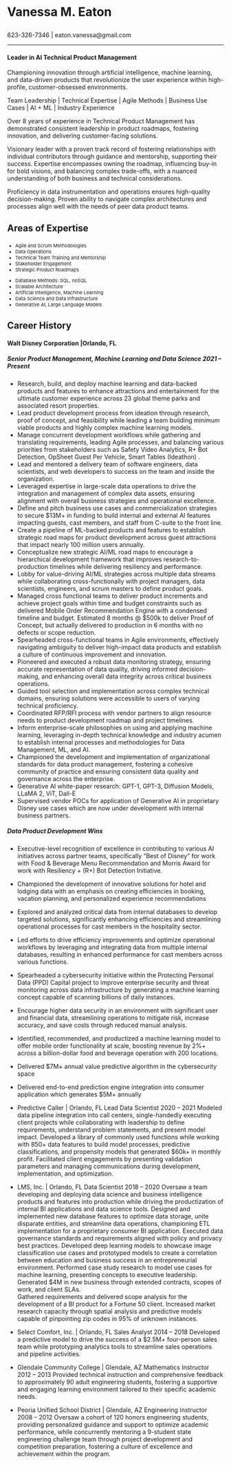 # <p class="vanessa-header">Vanessa M. Eaton</p>

<p class="vanessa-lower">623-326-7346 | eaton.vanessa@gmail.com </p>

---

#### <p class="vanessa-lower">Leader in AI Technical Product Management</p>

Championing innovation through artificial intelligence, machine learning, and data-driven products that revolutionize the user experience within high-profile, customer-obsessed environments.


Team Leadership | Technical Expertise | Agile Methods | Business Use Cases | AI + ML | Industry Experience

Over 8 years of experience in Technical Product Management has demonstrated consistent leadership in product roadmaps, fostering innovation, and delivering customer-facing solutions.

Visionary leader with a proven track record of fostering relationships with individual contributors through guidance and mentorship, supporting their success. Expertise encompasses owning the roadmap, influencing buy-in for bold visions, and balancing complex trade-offs, with a nuanced understanding of both business and technical considerations.

Proficiency in data instrumentation and operations ensures high-quality decision-making. Proven ability to navigate complex architectures and processes align well with the needs of peer data product teams.


## <p class="vanessa-header">Areas of Expertise</p>
<div class="container" style="font-size:11;">
    <div class="row align-items-start justify-content-start">
        <div class="col">
        <ul>
            <li>Agile and Scrum Methodologies</li>
            <li>Data Operations</li>
            <li>Technical Team Training and Mentorship</li>
            <li>Stakeholder Engagement</li>
            <li>Strategic Product Roadmaps</li>
        </ul>
    </div>
    <div class="col">
        <ul>
            <li>Database Methods: SQL, noSQL</li>
            <li>Scalable Architecture</li>
            <li>Artificial Intelligence, Machine Learning</li>
            <li>Data Science and Data Infrastructure</li>
            <li>Generative AI, Large Language Models</li>
        </ul>
    </div>
  </div>
</div>


## Career History
#### Walt Disney Corporation |Orlando, FL
##### Senior Product Management, Machine Learning and Data Science 					                2021 – Present 
- Research, build, and deploy machine learning and data-backed products and features to enhance attractions and entertainment for the ultimate customer experience across 23 global theme parks and associated resort properties.   
- Lead product development process from ideation through research, proof of concept, and feasibility while leading a team building minimum viable products and highly complex machine learning models. 
- Manage concurrent development workflows while gathering and translating requirements, leading Agile processes, and balancing various priorities from stakeholders such as Safety Video Analytics, R+ Bot Detection, OpSheet Guest Per Vehicle, Smart Tables (Ideathon) .
- Lead and mentored a delivery team of software engineers, data scientists, and web developers to success on the team and inside the organization.
- Leveraged expertise in large-scale data operations to drive the integration and management of complex data assets, ensuring alignment with overall business strategies and operational excellence.
- Define and pitch business use cases and commercialization strategies to secure $13M+ in funding to build internal and external AI features impacting guests, cast members, and staff from C-suite to the front line. 
- Create a pipeline of ML-backed products and features to establish strategic road maps for product development across guest attractions that impact nearly 100 million users annually.
- Conceptualize new strategic AI/ML road maps to encourage a hierarchical development framework that improves research-to-production timelines while delivering resiliency and performance. 
- Lobby for value-driving AI/ML strategies across multiple data streams while collaborating cross-functionally with project managers, data scientists, engineers, and scrum masters to define product goals.
- Managed cross functional teams to deliver product increments and achieve project goals within time and budget constraints such as delivered Mobile Order Recommendation Engine with a condensed timeline and budget. Estimated 8 months @ $500k to deliver Proof of Concept, but actually delivered to production in 6 months with no defects or scope reduction.
- Spearheaded cross-functional teams in Agile environments, effectively navigating ambiguity to deliver high-impact data products and establish a culture of continuous improvement and innovation.
- Pioneered and executed a robust data monitoring strategy, ensuring accurate representation of data quality, driving informed decision-making, and enhancing overall data integrity across critical business operations.
- Guided tool selection and implementation across complex technical domains, ensuring solutions were accessible to users of varying technical proficiency.
- Coordinated RFP/RFI process with vendor partners to align resource needs to product development roadmap and project timelines.
- Inform enterprise-scale philosophies on using and applying machine learning, leveraging in-depth technical knowledge and industry acumen to establish internal processes and methodologies for Data Management, ML, and AI.
- Championed the development and implementation of organizational standards for data product management, fostering a cohesive community of practice and ensuring consistent data quality and governance across the enterprise.
- Generative AI white-paper research: GPT-1, GPT-3, Diffusion Models, LLaMA 2, ViT, Dall-E
- Supervised vendor POCs for application of Generative AI in proprietary Disney use cases which are now under development with internal business partners.

##### Data Product Development Wins 
- Executive-level recognition of excellence in contributing to various AI initiatives across partner teams, specifically “Best of Disney”  for work with Food & Beverage Menu Recommendation and Morris Award for work with Resiliency + (R+) Bot Detection Initiative.
- Championed the development of innovative solutions for hotel and lodging data with an emphasis on creating efficiencies in booking, vacation planning, and personalized experience recommendations
- Explored and analyzed critical data from internal databases to develop targeted solutions, significantly enhancing efficiencies and streamlining operational processes for cast members in the hospitality sector.
- Led efforts to drive efficiency improvements and optimize operational workflows by leveraging and integrating data from multiple internal databases, resulting in enhanced performance for cast members across various functions.
- Spearheaded a cybersecurity initiative within the Protecting Personal Data (PPD) Capital project  to improve enterprise security and threat monitoring across data infrastructure by generating a machine learning concept capable of scanning billions of daily instances. 
- Encourage higher data security in an environment with significant user and financial data, streamlining operations to mitigate risk, increase accuracy, and save costs through reduced manual analysis.
- Identified, recommended, and productized a machine learning model to offer mobile order functionality at scale, boosting revenue by 2%+ across a billion-dollar food and beverage operation with 200 locations.
- Delivered $7M+ annual value predictive algorithm in the cybersecurity space
- Delivered end-to-end prediction engine integration into consumer application which generates $5M+ annually 

- Predictive Caller | Orlando, FL
Lead Data Scientist		 					                				   2020 – 2021
Modeled data pipeline integration into call centers, single-handedly executing client projects while collaborating with leadership to define requirements, understand problem statements, and present model impact.
Developed a library of commonly used functions while working with 850+ data features to build model processes, predictive classifications, and propensity models that generated $60k+ in monthly profit. 
Facilitated client engagements by presenting validation parameters and managing communications during development, implementation, and optimization. 

- LMS, Inc. | Orlando, FL
Data Scientist		 					                				   	   2018 – 2020
Oversaw a team developing and deploying data science and business intelligence products and features into production while driving the productization of internal BI applications and data science tools. 
Designed and implemented new database features to optimize data storage, unite disparate entities, and streamline data operations, championing ETL implementation for a proprietary consumer BI application. 
Executed data governance standards and requirements aligned with policy and privacy best practices. 
Developed deep learning models to showcase image classification use cases and prototyped models to create a correlation between education and business success in an entrepreneurial environment. 
Performed case study research to model use cases for machine learning, presenting concepts to executive leadership. 
Generated $4M in new business through extended contracts, scopes of work, and client SLAs.  
Gathered requirements and delivered scope analysis for the development of a BI product for a Fortune 50 client. 
Increased market research capacity through spatial analysis and predictive models capable of pinpointing zip codes in 95% of unknown instances. 

- Select Comfort, Inc. | Orlando, FL
Sales Analyst	 					                				   	 	   2014 – 2018
Developed a predictive model to drive the success of a $2.5M+ four-person sales team while prototyping analytics tools to streamline sales operations and pipeline activities.

- Glendale Community College | Glendale, AZ
Mathematics Instructor	 					                				   	
2012 – 2013
Provided technical instruction and comprehensive feedback to approximately 90 adult engineering students, fostering a supportive and engaging learning environment tailored to their specific academic needs.

- Peoria Unified School District | Glendale, AZ
Engineering Instructor	 					                				   	
2008 – 2012
Oversaw a cohort of 120 honors engineering students, providing personalized guidance and support to optimize academic performance, while concurrently mentoring a 9-student state engineering challenge team through project development and competition preparation, fostering a culture of excellence and achievement within the program.

